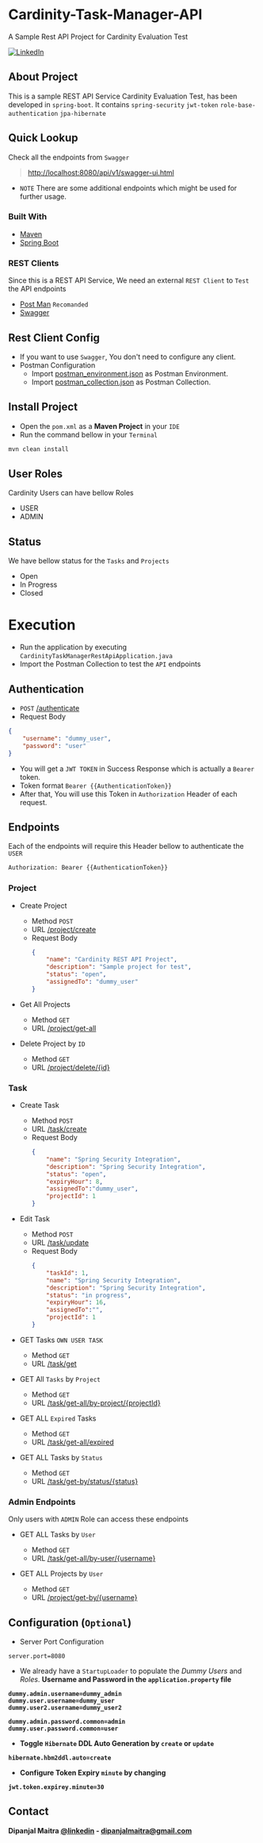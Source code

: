 # Cardinity-Task-Manager-API
A Sample Rest API Project for Cardinity Evaluation Test

[![LinkedIn][linkedin-shield]][linkedin-url]


<!-- ABOUT-->
## About Project
This is a sample REST API Service Cardinity Evaluation Test, has been developed in `spring-boot`.
It contains `spring-security` `jwt-token` `role-base-authentication` `jpa-hibernate`

## Quick Lookup 
Check all the endpoints from `Swagger` 
> [http://localhost:8080/api/v1/swagger-ui.html](http://localhost:8080/api/v1/swagger-ui.html)
- `NOTE` There are some additional endpoints which might be used for further usage. 

### Built With
* [Maven](https://maven.apache.org/)
* [Spring Boot](https://spring.io/projects/spring-boot)

### REST Clients
Since this is a REST API Service, We need an external `REST Client` to `Test` the API endpoints
* [Post Man](https://www.postman.com/) `Recomanded`
* [Swagger](http://localhost:8080/api/v1/swagger-ui.html)

## Rest Client Config
* If you want to use `Swagger`, You don't need to configure any client.
* Postman Configuration
    - Import [postman_environment.json](https://github.com/dipanjal/Cardinity-Task-Manager-API/blob/develop/postman_environment.json)
    as Postman Environment.
    - Import [postman_collection.json](https://github.com/dipanjal/Cardinity-Task-Manager-API/blob/develop/postman_collection.json) 
    as Postman Collection.

## Install Project
* Open the `pom.xml` as a <b>Maven Project</b> in your `IDE`
* Run the command bellow in your `Terminal`
```bash
mvn clean install
```

## User Roles
Cardinity Users can have bellow Roles
* USER
* ADMIN

## Status
We have bellow status for the `Tasks` and `Projects`
* Open
* In Progress
* Closed

# Execution
* Run the application by executing `CardinityTaskManagerRestApiApplication.java`
* Import the Postman Collection to test the `API` endpoints

## Authentication
* `POST` [/authenticate]()
* Request Body
```json
{
    "username": "dummy_user",
    "password": "user"
}
```
* You will get a `JWT TOKEN` in Success Response which is actually a `Bearer` token.
* Token format `Bearer {{AuthenticationToken}}`
* After that, You will use this Token in `Authorization` Header of each request.

## Endpoints
Each of the endpoints will require this Header bellow to authenticate the ``USER``
```bash
Authorization: Bearer {{AuthenticationToken}}
``` 

### Project
* Create Project 
    - Method `POST`
    - URL [/project/create]()
    - Request Body 
        ```json
        {
            "name": "Cardinity REST API Project",
            "description": "Sample project for test",
            "status": "open",
            "assignedTo": "dummy_user"
        }
        ```
* Get All Projects
    - Method `GET`
    - URL [/project/get-all]()

* Delete Project by `ID`
    - Method `GET`
    - URL [/project/delete/{id}]()

### Task
* Create Task
    - Method `POST`
    - URL [/task/create]()
    - Request Body 
        ```json
        {
            "name": "Spring Security Integration",
            "description": "Spring Security Integration",
            "status": "open",
            "expiryHour": 8,
            "assignedTo":"dummy_user",
            "projectId": 1
        }
        ```  
* Edit Task
    - Method `POST`
    - URL [/task/update]()
    - Request Body 
        ```json
        {
            "taskId": 1,
            "name": "Spring Security Integration",
            "description": "Spring Security Integration",
            "status": "in progress",
            "expiryHour": 16,
            "assignedTo":"",
            "projectId": 1
        }
        ```
* GET Tasks `OWN USER TASK`
    - Method `GET`
    - URL [/task/get]()
    
* GET All `Tasks` by `Project`
    - Method `GET`
    - URL [/task/get-all/by-project/{projectId}]()

* GET ALL `Expired` Tasks
    - Method `GET`
    - URL [/task/get-all/expired]()
* GET ALL Tasks by `Status`
    - Method `GET`
    - URL [/task/get-by/status/{status}]()

### Admin Endpoints
Only users with `ADMIN` Role can access these endpoints

* GET ALL Tasks by `User`
    - Method `GET`
    - URL [/task/get-all/by-user/{username}]()
    
* GET ALL Projects by `User`
    - Method `GET`
    - URL [/project/get-by/{username}]()

    
## Configuration (`Optional`)
* Server Port Configuration
```properties
server.port=8080
```


* We already have a `StartupLoader` to populate the  *Dummy Users* and *Roles*. <b>Username<b> and <b>Password<b> in the `application.property` file
```properties
dummy.admin.username=dummy_admin
dummy.user.username=dummy_user
dummy.user2.username=dummy_user2

dummy.admin.password.common=admin
dummy.user.password.common=user
```

* Toggle `Hibernate` DDL Auto Generation by `create` or `update`
```properties
hibernate.hbm2ddl.auto=create
```

* Configure Token Expiry `minute` by changing
```properties
jwt.token.expirey.minute=30
```

<!-- CONTACT -->
## Contact
Dipanjal Maitra [@linkedin](https://www.linkedin.com/in/dipanjalmaitra/) - dipanjalmaitra@gmail.com

<!-- MARKDOWN LINKS & IMAGES -->
<!-- https://www.markdownguide.org/basic-syntax/#reference-style-links -->
[linkedin-shield]: https://img.shields.io/badge/-LinkedIn-black.svg?style=for-the-badge&logo=linkedin&colorB=555
[linkedin-url]: https://www.linkedin.com/in/dipanjalmaitra/
